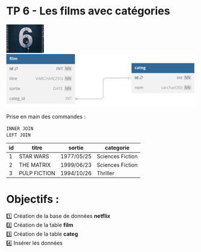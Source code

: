 # TP 6 - Les films avec catégories
<img src="../../img/six.webp" width="100">
<img src="../../img/05/film_categ.svg" width="600">
  
Prise en main des commandes :  
  
<code>INNER JOIN</code>    
<code>LEFT JOIN</code> 

| id | titre | sortie | categorie |
|---|---|---|---|
| 1 | STAR WARS | 1977/05/25 | Sciences Fiction |
| 2 | THE MATRIX | 1999/06/23 | Sciences Fiction |
| 3 | PULP FICTION | 1994/10/26 | Thriller |

# Objectifs :
:one: Création de la base de données **netflix**  
:two: Création de la table **film**  
:three: Création de la table **categ**  
:four: Insérer  les données  
